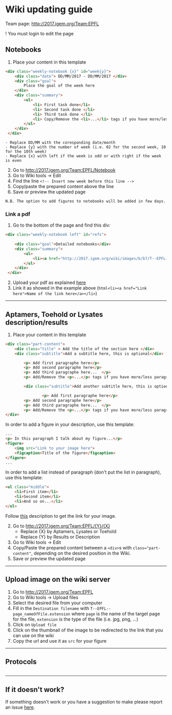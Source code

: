 # Wiki updating guide

Team page: http://2017.igem.org/Team:EPFL

! You must login to edit the page

## Notebooks

1. Place your content in this template

```html
<div class="weekly-notebook {x}" id="week{y}">
	<div class="date"> DD/MM/2017 - DD/MM/2017 </div>
	<div class="goal">
		Place the goal of the week here
	</div>
	<div class="summary">
		<ul>
		    <li> First task done</li>
		    <li> Second task done </li>
		    <li> Third task done </li>
		    <li> Copy/Remove the <li>...</li> tags if you have more/less tasks to add .... </li>
		</ul>
	</div>
 </div>
 ```
 
	- Replace DD/MM with the coresponding date/month
	- Replace {y} with the number of week (i.e. 02 for the second week, 10 for the 10th week) 
	- Replace {x} with left if the week is odd or with right if the week is even

2. Go to http://2017.igem.org/Team:EPFL/Notebook 
3. Go to Wiki tools -> Edit
4. Find the line `<!-- Insert new week before this line -->`
5. Copy/paste the prepared content above the line
6. Save or preview the updated page

`N.B. The option to add figures to notebooks will be added in few days.` 

### Link a pdf

1. Go to the bottom of the page and find this div: 

```html
<div class="weekly-notebook left" id="refs">
	
	<div class="goal">Detailed notebooks</div>
	<div class="summary">
		<ul>
		    <li><a href="http://2017.igem.org/wiki/images/b/b7/T--EPFL--Buffer.pdf">Remove this</a></li>
		</ul>
	</div>
 </div>
```
2. Upload your pdf as explained <a href="#upload-fig">here</a>
3. Link it as showed in the example above (```html<li><a href="Link here">Name of the link here</a></li>```)
---

## Aptamers, Toehold or Lysates description/results

1. Place your content in this template

```html 
<div class="part-content"> 
	<div class="title" > Add the title of the section here </div>
	<div class="subtitle">Add a subtitle here, this is optional</div>

		<p> Add first paragraphe here</p>
		<p> Add second paragraphe here</p>
		<p> Add third paragraphe here...  </p>
		<p> Add/Remove the <p>...</p> tags if you have more/less paragraphs to add .... </p>

      	<div class="subtitle">Add another subtitle here, this is optional</div>

                <p> Add first paragraphe here</p>
		<p> Add second paragraphe here</p>
		<p> Add third paragraphe here...  </p>
		<p> Add/Remove the <p>...</p> tags if you have more/less paragraphs to add .... </p>           
</div>
```
In order to add a figure in your description, use this template: 

```html
...
<p> In this paragraph I talk about my figure...</p>
<figure>
	<img src="Link to your image here">
	<figcaption>Title of the figure</figcaption>
</figure>
...
```
In order to add a list instead of paragraph (don't put the list in paragraph), use this template: 

```html
<ul class="middle">
	<li>First item</li>
	<li>Second item</li>
	<li>And so on...</li>
</ul>
```

Follow [this](#upload-fig) description to get the link for your image. 

2. Go to http://2017.igem.org/Team:EPFL/{Y}/{X}
	- Replace {X} by Aptamers, Lysates or Toehold
	- Replace {Y} by Results or Description 
3. Go to Wiki tools -> Edit
4. Copy/Paste the prepared content between a `<div>`s with `class="part-content"`, depending on the desired position in the Wiki. 
6. Save or preview the updated page

--- 

## Upload image on the wiki server <div id="upload-fig"/>
1. Go to http://2017.igem.org/Team:EPFL 
2. Go to Wiki tools -> Upload files 
3. Select the desired file from your computer
4. Fill in the `Destination filename` with `T--EPFL--page_nameOfFile.extension` where `page` is the name of the target page for the file, `extension` is the type of the file (i.e. jpg, png, ...) 
5. Click on `Upload file`
6. Click on the thumbnail of the image to be redirected to the link that you can use on the wiki
7. Copy the url and use it as `src` for your figure

---
## Protocols 
```html

```
---
## If it doesn't work?

If something doesn't work or you have a suggestion to make please report an issue [here](https://github.com/EPFLliGem/Wiki/issues). 
